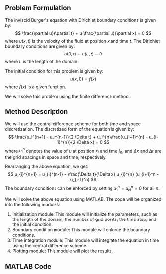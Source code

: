 ## Problem Formulation

The inviscid Burger's equation with Dirichlet boundary conditions is given by:
$$
\frac{\partial u}{\partial t} + u \frac{\partial u}{\partial x} = 0  
$$
where $u(x,t)$ is the velocity of the fluid at position $x$ and time $t$. The Dirichlet boundary conditions are given by:
$$
u(0, t) = u(L, t) = 0
$$
where $L$ is the length of the domain.

The initial condition for this problem is given by:
$$
u(x, 0) = f(x)
$$
where $f(x)$ is a given function.

We will solve this problem using the finite difference method.

## Method Description

We will use the central difference scheme for both time and space discretization. The discretized form of the equation is given by:
$$
\frac{u_i^{n+1} - u_i^{n-1}}{2 \Delta t} + u_i^{n}\frac{u_{i+1}^{n} - u_{i-1}^{n}}{2 \Delta x} = 0
$$
where $u_i^n$ denotes the value of $u$ at position $x_i$ and time $t_n$, and $\Delta x$ and $\Delta t$ are the grid spacings in space and time, respectively.

Rearranging the above equation, we get:
$$
u_{i}^{n+1} = u_{i}^{n-1} - \frac{\Delta t}{\Delta x} u_{i}^{n} (u_{i+1}^n - u_{i-1}^n)
$$
The boundary conditions can be enforced by setting $u_1^n = u_N^n = 0$ for all $n$.

We will solve the above equation using MATLAB. The code will be organized into the following modules:

1. Initialization module: This module will initialize the parameters, such as the length of the domain, the number of grid points, the time step, and the initial condition.
2. Boundary condition module: This module will enforce the boundary conditions.
3. Time integration module: This module will integrate the equation in time using the central difference scheme.
4. Plotting module: This module will plot the results.

## MATLAB Code

